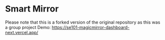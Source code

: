 # Smart Mirror
Please note that this is a forked version of the original repository as this was a group project
Demo: https://se101-magicmirror-dashboard-next.vercel.app/
